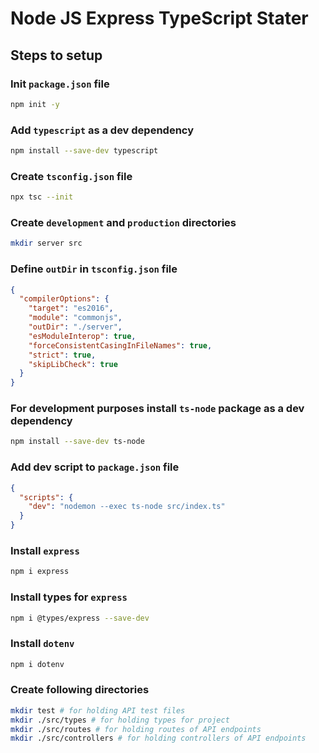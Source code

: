 # Node JS Express TypeScript Stater

## Steps to setup

### Init `package.json` file

```sh
npm init -y
```

### Add `typescript` as a dev dependency

```sh
npm install --save-dev typescript
```

### Create `tsconfig.json` file

```sh
npx tsc --init
```

### Create `development` and `production` directories

```sh
mkdir server src
```

### Define `outDir` in `tsconfig.json` file

```json
{
  "compilerOptions": {
    "target": "es2016",
    "module": "commonjs",
    "outDir": "./server",
    "esModuleInterop": true,
    "forceConsistentCasingInFileNames": true,
    "strict": true,
    "skipLibCheck": true
  }
}
```

### For development purposes install `ts-node` package as a dev dependency

```sh
npm install --save-dev ts-node
```

### Add dev script to `package.json` file

```json
{
  "scripts": {
    "dev": "nodemon --exec ts-node src/index.ts"
  }
}
```

### Install `express`

```sh
npm i express
```

### Install types for `express`

```sh
npm i @types/express --save-dev
```

### Install `dotenv`

```sh
npm i dotenv
```

### Create following directories

```sh
mkdir test # for holding API test files
mkdir ./src/types # for holding types for project
mkdir ./src/routes # for holding routes of API endpoints
mkdir ./src/controllers # for holding controllers of API endpoints
```
